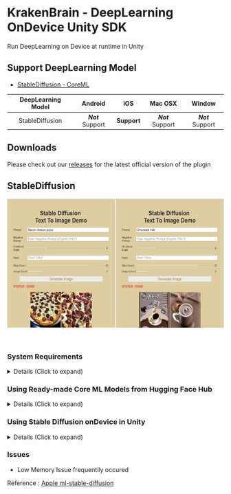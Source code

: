 # KrakenBrain - DeepLearning OnDevice Unity SDK
Run DeepLearning on Device at runtime in Unity

## Support DeepLearning Model
- [StableDiffusion - CoreML](#stablediffusion)

|   DeepLearning Model  |    Android    |   iOS     |   Mac OSX     |   Window  |
| :-------------------: | :-----------: | :-------: | :-----------: | :-------: |
|    StableDiffusion    |***Not*** Support|**Support**|***Not*** Support|***Not*** Support|

## Downloads
Please check out our [releases](https://github.com/DevCoop-code/krakenbrain/releases) for the latest official version of the plugin

## StableDiffusion
<p align="center">
    <img src="Assets/sampleImage01.png" height="300dp" >
</p>
<br>

### System Requirements
<details>
    <summary> Details (Click to expand) </summary>

Target Device Runtime:
| iPadOS, iOS |
| :---------: |
|    16.2     |

Target Device Runtime
| iPadOS, iOS |
| :---------: |
|    17.0     |

Target Device Hardware Generation
|   iPad   |   iPhone   |
| :------: | :---------:|
|    M1    |     A14    |
</details>

### Using Ready-made Core ML Models from Hugging Face Hub
<details>
    <summary> Details (Click to expand) </summary>

- 6-bit quantized models (suitable for iOS 17)
    - [CompVis/stable-diffusion-v1-4](https://huggingface.co/apple/coreml-stable-diffusion-1-4-palettized)
    - [runwayml/stable-diffusion-v1-5](https://huggingface.co/apple/coreml-stable-diffusion-v1-5-palettized)
    - [stabilityai/stable-diffusion-2-base](https://huggingface.co/apple/coreml-stable-diffusion-2-base-palettized)
    - [stabilityai/stable-diffusion-2-1-base](https://huggingface.co/apple/coreml-stable-diffusion-2-1-base-palettized)

- [Converting Models to Core ML](https://github.com/apple/ml-stable-diffusion/blob/main/README.md#-converting-models-to-core-ml)

</details>

### Using Stable Diffusion onDevice in Unity
<details>
    <summary> Details (Click to expand) </summary>

**Step 1** : Put the weight file on "Assets/krakenbrain/Plugins/iOS"

**Step 2** : Input the weight file name on KrakenBrain Settings

<p align="center">
    <img src="Assets/stablediffusion/unity_stablediffusion_ready.png" width="500dp">
</p>

**Step 3** : Build iOS & export xcode project

**Step 4** : Go to Frameworks directory and Change StableDiffusionFramework Target Membership Unity-iPhone to UnityFramework

**Step 5** : Set StableDiffusionFramework to Embed & Sign

<p align="center">
    <img src="Assets/stablediffusion/stablediffusion_xcodesettings.png" width="500dp">
</p>

</details>

### Issues
- Low Memory Issue frequentily occured

Reference : [Apple ml-stable-diffusion](https://github.com/apple/ml-stable-diffusion/blob/main/README.md)

